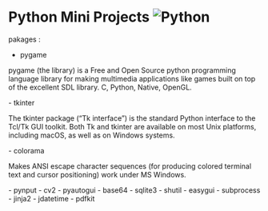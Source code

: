 # Python Mini Projects ![Python](https://img.shields.io/badge/python-3670A0?style=for-the-badge&logo=python&logoColor=ffdd54) 
pakages : 
- pygame
<p>pygame (the library) is a Free and Open Source python programming language library for making multimedia applications like games built on top of the excellent SDL library. C, Python, Native, OpenGL.</p>
- tkinter
<p>The tkinter package (“Tk interface”) is the standard Python interface to the Tcl/Tk GUI toolkit. Both Tk and tkinter are available on most Unix platforms, including macOS, as well as on Windows systems.</p>
- colorama
<p>Makes ANSI escape character sequences (for producing colored terminal text and cursor positioning) work under MS Windows.</p>
- pynput
- cv2
- pyautogui
- base64
- sqlite3
- shutil
- easygui
- subprocess
- jinja2
- jdatetime
- pdfkit
